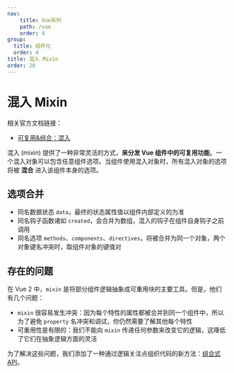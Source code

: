```yaml
---
nav:
    title: Vue系列
    path: /vue
    order: 4
group:
  title: 组件化
  order: 4
title: 混入 Mixin
order: 20
---
```


# 混入 Mixin

相关官方文档链接：

- [可复用&组合：混入](https://vue3js.cn/docs/zh/guide/mixins.html)

混入 (mixin) 提供了一种非常灵活的方式，**来分发 Vue 组件中的可复用功能**。一个混入对象可以包含任意组件选项。当组件使用混入对象时，所有混入对象的选项将被 **混合** 进入该组件本身的选项。

## 选项合并

- 同名数据状态 `data`，最终的状态属性值以组件内部定义的为准
- 同名钩子函数诸如 `created`，会合并为数组，混入的钩子在组件自身钩子之前调用
- 同名选项 `methods`、`components`、`directives`，将被合并为同一个对象，两个对象键名冲突时，取组件对象的键值对

## 存在的问题

在 Vue 2 中，`mixin` 是将部分组件逻辑抽象成可重用块的主要工具。但是，他们有几个问题：

- `mixin` 很容易发生冲突：因为每个特性的属性都被合并到同一个组件中，所以为了避免 `property` 名冲突和调试，你仍然需要了解其他每个特性
- 可重用性是有限的：我们不能向 `mixin` 传递任何参数来改变它的逻辑，这降低了它们在抽象逻辑方面的灵活

为了解决这些问题，我们添加了一种通过逻辑关注点组织代码的新方法：[组合式 API](https://vue3js.cn/docs/zh/guide/composition-api-introduction.html)。
